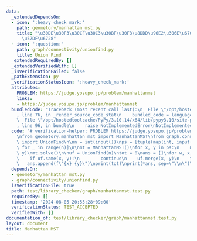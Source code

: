 ```yaml
---
data:
  _extendedDependsOn:
  - icon: ':heavy_check_mark:'
    path: geometory/manhattan_mst.py
    title: "\u30DE\u30F3\u30CF\u30C3\u30BF\u30F3\u8DDD\u96E2\u306E\u6700\u5C0F\u5168\
      \u57DF\u6728"
  - icon: ':question:'
    path: graph/connectivity/unionfind.py
    title: Union Find
  _extendedRequiredBy: []
  _extendedVerifiedWith: []
  _isVerificationFailed: false
  _pathExtension: py
  _verificationStatusIcon: ':heavy_check_mark:'
  attributes:
    PROBLEM: https://judge.yosupo.jp/problem/manhattanmst
    links:
    - https://judge.yosupo.jp/problem/manhattanmst
  bundledCode: "Traceback (most recent call last):\n  File \"/opt/hostedtoolcache/PyPy/3.10.14/x64/lib/pypy3.10/site-packages/onlinejudge_verify/documentation/build.py\"\
    , line 76, in _render_source_code_stat\n    bundled_code = language.bundle(\n\
    \  File \"/opt/hostedtoolcache/PyPy/3.10.14/x64/lib/pypy3.10/site-packages/onlinejudge_verify/languages/python.py\"\
    , line 96, in bundle\n    raise NotImplementedError\nNotImplementedError\n"
  code: "# verification-helper: PROBLEM https://judge.yosupo.jp/problem/manhattanmst\n\
    \nfrom geometory.manhattan_mst import ManhattanMST\nfrom graph.connectivity.unionfind\
    \ import UnionFind\n\nn = int(input())\nps = [tuple(map(int, input().split()))\
    \ for _ in range(n)]\n\nmt = ManhattanMST()\nfor x, y in ps:\n    mt.add_point(x,\
    \ y)\nmt.solve()\n\nuf = UnionFind(n)\ntot = 0\nans = []\nfor w, x, y in mt.edges:\n\
    \    if uf.same(x, y):\n        continue\n    uf.merge(x, y)\n    tot += w\n \
    \   ans.append(f\"{x} {y}\")\nprint(tot)\nprint(*ans, sep=\"\\n\")\n"
  dependsOn:
  - geometory/manhattan_mst.py
  - graph/connectivity/unionfind.py
  isVerificationFile: true
  path: test/library_checker/graph/manhattanmst.test.py
  requiredBy: []
  timestamp: '2024-08-05 20:55:28+09:00'
  verificationStatus: TEST_ACCEPTED
  verifiedWith: []
documentation_of: test/library_checker/graph/manhattanmst.test.py
layout: document
title: Manhattan MST
---
```



